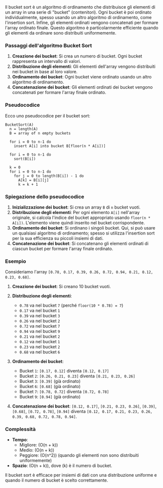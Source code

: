 Il bucket sort è un algoritmo di ordinamento che distribuisce gli elementi di un array in una serie di "bucket" (contenitori). Ogni bucket è poi ordinato individualmente, spesso usando un altro algoritmo di ordinamento, come l'insertion sort. Infine, gli elementi ordinati vengono concatenati per formare l'array ordinato finale. Questo algoritmo è particolarmente efficiente quando gli elementi da ordinare sono distribuiti uniformemente.

### Passaggi dell'algoritmo Bucket Sort

1. **Creazione dei bucket**: Si crea un numero di bucket. Ogni bucket rappresenta un intervallo di valori.
2. **Distribuzione degli elementi**: Gli elementi dell'array vengono distribuiti nei bucket in base al loro valore.
3. **Ordinamento dei bucket**: Ogni bucket viene ordinato usando un altro algoritmo di ordinamento.
4. **Concatenazione dei bucket**: Gli elementi ordinati dei bucket vengono concatenati per formare l'array finale ordinato.

### Pseudocodice

Ecco uno pseudocodice per il bucket sort:

```plaintext
BucketSort(A)
  n = length(A)
  B = array of n empty buckets
  
  for i = 0 to n-1 do
    insert A[i] into bucket B[floor(n * A[i])]
  
  for i = 0 to n-1 do
    sort(B[i])
  
  k = 0
  for i = 0 to n-1 do
    for j = 0 to length(B[i]) - 1 do
      A[k] = B[i][j]
      k = k + 1
```

### Spiegazione dello pseudocodice

1. **Inizializzazione dei bucket**: Si crea un array `B` di `n` bucket vuoti.
2. **Distribuzione degli elementi**: Per ogni elemento `A[i]` nell'array originale, si calcola l'indice del bucket appropriato usando `floor(n * A[i])`. L'elemento viene quindi inserito nel bucket corrispondente.
3. **Ordinamento dei bucket**: Si ordinano i singoli bucket. Qui, si può usare un qualsiasi algoritmo di ordinamento; spesso si utilizza l'insertion sort per la sua efficienza su piccoli insiemi di dati.
4. **Concatenazione dei bucket**: Si concatenano gli elementi ordinati di ciascun bucket per formare l'array finale ordinato.

### Esempio

Consideriamo l'array `[0.78, 0.17, 0.39, 0.26, 0.72, 0.94, 0.21, 0.12, 0.23, 0.68]`.

1. **Creazione dei bucket**: Si creano 10 bucket vuoti.
2. **Distribuzione degli elementi**:
   - `0.78` va nel bucket `7` (perché `floor(10 * 0.78) = 7`)
   - `0.17` va nel bucket `1`
   - `0.39` va nel bucket `3`
   - `0.26` va nel bucket `2`
   - `0.72` va nel bucket `7`
   - `0.94` va nel bucket `9`
   - `0.21` va nel bucket `2`
   - `0.12` va nel bucket `1`
   - `0.23` va nel bucket `2`
   - `0.68` va nel bucket `6`

3. **Ordinamento dei bucket**:
   - Bucket `1`: `[0.17, 0.12]` diventa `[0.12, 0.17]`
   - Bucket `2`: `[0.26, 0.21, 0.23]` diventa `[0.21, 0.23, 0.26]`
   - Bucket `3`: `[0.39]` (già ordinato)
   - Bucket `6`: `[0.68]` (già ordinato)
   - Bucket `7`: `[0.78, 0.72]` diventa `[0.72, 0.78]`
   - Bucket `9`: `[0.94]` (già ordinato)

4. **Concatenazione dei bucket**: `[0.12, 0.17]`, `[0.21, 0.23, 0.26]`, `[0.39]`, `[0.68]`, `[0.72, 0.78]`, `[0.94]` diventa `[0.12, 0.17, 0.21, 0.23, 0.26, 0.39, 0.68, 0.72, 0.78, 0.94]`.

### Complessità

- **Tempo**:
  - Migliore: \(O(n + k)\)
  - Medio: \(O(n + k)\)
  - Peggiore: \(O(n^2)\) (quando gli elementi non sono distribuiti uniformemente)
- **Spazio**: \(O(n + k)\), dove \(k\) è il numero di bucket.

Il bucket sort è efficace per insiemi di dati con una distribuzione uniforme e quando il numero di bucket è scelto correttamente.
